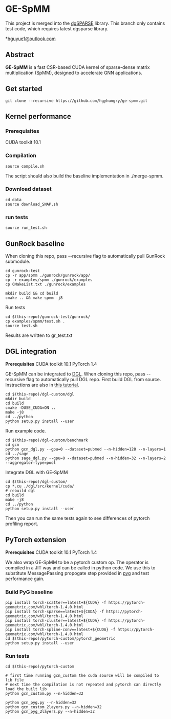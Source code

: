GE-SpMM
===

This project is merged into the [dgSPARSE](https://dgsparse.github.io) library. This branch only contains test code, which requires latest dgsparse library.

\*hguyue1@outlook.com


## Abstract
**GE-SpMM** is a fast CSR-based CUDA kernel of sparse-dense matrix multiplication (SpMM), designed to accelerate GNN applications.

## Get started
```
git clone --recursive https://github.com/hgyhungry/ge-spmm.git
```

## Kernel performance

### Prerequisites
CUDA toolkit 10.1

### Compilation
```
source compile.sh
```
The script should also build the baseline implementation in ./merge-spmm. 

### Download dataset
```
cd data
source download_SNAP.sh
```

### run tests
```
source run_test.sh
```

## GunRock baseline
When cloning this repo, pass --recursive flag to automatically pull GunRock submodule.
```
cd gunrock-test
cp -r app/spmm ./gunrock/gunrock/app/
cp -r examples/spmm ./gunrock/examples
cp CMakeList.txt ./gunrock/examples

mkdir build && cd build
cmake .. && make spmm -j8
```

Run tests
``` 
cd $(this-repo)/gunrock-test/gunrock/
cp examples/spmm/test.sh .
source test.sh
```
Results are written to gr_test.txt

## DGL integration

**Prerequisites** CUDA toolkit 10.1  PyTorch 1.4

GE-SpMM can be integrated to [DGL](dgl.ai). When cloning this repo, pass --recursive flag to automatically pull DGL repo. First build DGL from source. Instructions are also in [this tutorial](https://docs.dgl.ai/install/index.html#install-from-source).
```
cd $(this-repo)/dgl-custom/dgl
mkdir build
cd build
cmake -DUSE_CUDA=ON ..
make -j8
cd ../python
python setup.py install --user
```
Run example code.
```
cd $(this-repo)/dgl-custom/benchmark
cd gcn
python gcn_dgl.py --gpu=0 --dataset=pubmed --n-hidden=128 --n-layers=1 
cd ../sage
python sage_dgl.py --gpu=0 --dataset=pubmed --n-hidden=32 --n-layers=2 --aggregator-type=pool
```

Integrate DGL with GE-SpMM
```
cd $(this-repo)/dgl-custom/
cp *.cu ./dgl/src/kernel/cuda/
# rebuild dgl
cd build
make -j8
cd ../python
python setup.py install --user
```
Then you can run the same tests again to see differences of pytorch profiling report.

## PyTorch extension

**Prerequisites** CUDA toolkit 10.1  PyTorch 1.4

We also wrap GE-SpMM to be a pytorch custom op. The operator is compiled in a JIT way and can be called in python code. We use this to substitute MessagePassing propogate step provided in [pyg](https://github.com/rusty1s/pytorch_geometric) and test performance gain.
### Build PyG baseline
```
pip install torch-scatter==latest+${CUDA} -f https://pytorch-geometric.com/whl/torch-1.4.0.html
pip install torch-sparse==latest+${CUDA} -f https://pytorch-geometric.com/whl/torch-1.4.0.html
pip install torch-cluster==latest+${CUDA} -f https://pytorch-geometric.com/whl/torch-1.4.0.html
pip install torch-spline-conv==latest+${CUDA} -f https://pytorch-geometric.com/whl/torch-1.4.0.html
cd $(this-repo)/pytorch-custom/pytorch_geometric
python setup.py install --user
```
### Run tests
```
cd $(this-repo)/pytorch-custom

# first time running gcn_custom the cuda source will be compiled to lib file
# next time the compilation is not repeated and pytorch can directly load the built lib
python gcn_custom.py --n-hidden=32

python gcn_pyg.py --n-hidden=32
python gcn_custom_2layers.py --n-hidden=32
python gcn_pyg_2layers.py --n-hidden=32
```
